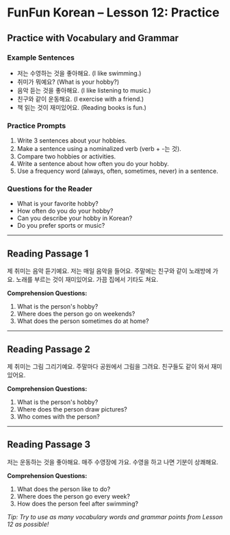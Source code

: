# FunFun Korean – Lesson 12: Practice

## Practice with Vocabulary and Grammar

### Example Sentences
- 저는 수영하는 것을 좋아해요. (I like swimming.)
- 취미가 뭐예요? (What is your hobby?)
- 음악 듣는 것을 좋아해요. (I like listening to music.)
- 친구와 같이 운동해요. (I exercise with a friend.)
- 책 읽는 것이 재미있어요. (Reading books is fun.)

### Practice Prompts
1. Write 3 sentences about your hobbies.
2. Make a sentence using a nominalized verb (verb + -는 것).
3. Compare two hobbies or activities.
4. Write a sentence about how often you do your hobby.
5. Use a frequency word (always, often, sometimes, never) in a sentence.

### Questions for the Reader
- What is your favorite hobby?
- How often do you do your hobby?
- Can you describe your hobby in Korean?
- Do you prefer sports or music?

---

## Reading Passage 1

제 취미는 음악 듣기예요. 저는 매일 음악을 들어요. 주말에는 친구와 같이 노래방에 가요. 노래를 부르는 것이 재미있어요. 가끔 집에서 기타도 쳐요.

**Comprehension Questions:**
1. What is the person's hobby?
2. Where does the person go on weekends?
3. What does the person sometimes do at home?

---

## Reading Passage 2

제 취미는 그림 그리기예요. 주말마다 공원에서 그림을 그려요. 친구들도 같이 와서 재미있어요.

**Comprehension Questions:**
1. What is the person's hobby?
2. Where does the person draw pictures?
3. Who comes with the person?

---

## Reading Passage 3

저는 운동하는 것을 좋아해요. 매주 수영장에 가요. 수영을 하고 나면 기분이 상쾌해요.

**Comprehension Questions:**
1. What does the person like to do?
2. Where does the person go every week?
3. How does the person feel after swimming?

*Tip: Try to use as many vocabulary words and grammar points from Lesson 12 as possible!*
